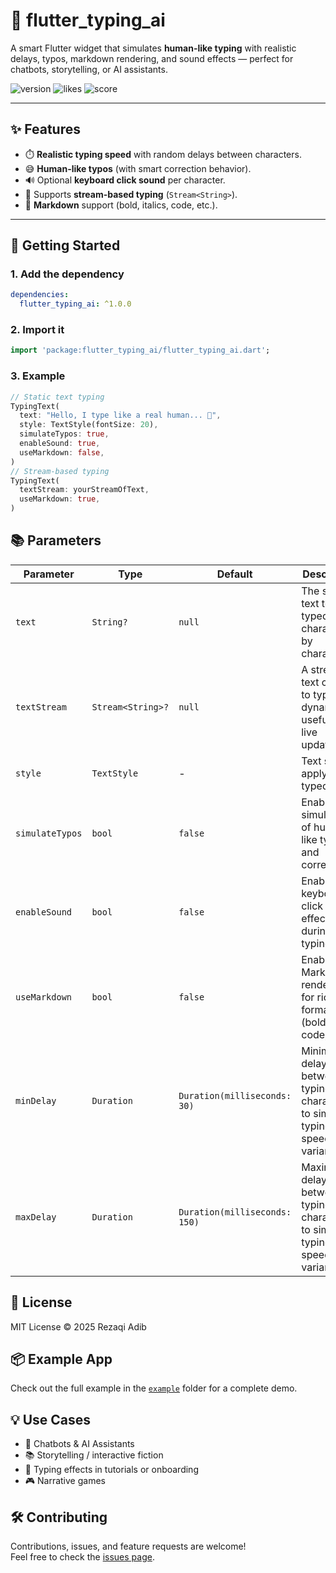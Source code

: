 # 🧠 flutter_typing_ai

A smart Flutter widget that simulates **human-like typing** with realistic delays, typos, markdown rendering, and sound effects — perfect for chatbots, storytelling, or AI assistants.

![version](https://img.shields.io/pub/v/flutter_typing_ai?style=flat-square)
![likes](https://img.shields.io/pub/likes/flutter_typing_ai?style=flat-square)
![score](https://img.shields.io/pub/points/flutter_typing_ai?style=flat-square)

---

## ✨ Features

- ⏱️ **Realistic typing speed** with random delays between characters.
- 😅 **Human-like typos** (with smart correction behavior).
- 🔊 Optional **keyboard click sound** per character.
- 🔁 Supports **stream-based typing** (`Stream<String>`).
- 🧾 **Markdown** support (bold, italics, code, etc.).

---

## 🚀 Getting Started

### 1. Add the dependency

```yaml
dependencies:
  flutter_typing_ai: ^1.0.0
```
### 2. Import it

```dart
import 'package:flutter_typing_ai/flutter_typing_ai.dart';
```
### 3. Example

```dart
// Static text typing
TypingText(
  text: "Hello, I type like a real human... 🤖",
  style: TextStyle(fontSize: 20),
  simulateTypos: true,
  enableSound: true,
  useMarkdown: false,
)
// Stream-based typing
TypingText(
  textStream: yourStreamOfText,
  useMarkdown: true,
)
```
## 📚 Parameters

| Parameter       | Type              | Default                        | Description                                                                                   |
|-----------------|-------------------|--------------------------------|-----------------------------------------------------------------------------------------------|
| `text`          | `String?`         | `null`                         | The static text to be typed out character by character.                                       |
| `textStream`    | `Stream<String>?` | `null`                         | A stream of text chunks to type dynamically, useful for live updates.                         |
| `style`         | `TextStyle`       | -                              | Text style to apply to the typed text.                                                        |
| `simulateTypos` | `bool`            | `false`                       | Enables simulation of human-like typos and corrections.                                       |
| `enableSound`   | `bool`            | `false`                       | Enables keyboard click sound effect during typing.                                            |
| `useMarkdown`   | `bool`            | `false`                       | Enables Markdown rendering for rich text formatting (bold, italic, code, etc.).               |
| `minDelay`      | `Duration`        | `Duration(milliseconds: 30)`  | Minimum delay between typing each character, to simulate typing speed variance.               |
| `maxDelay`      | `Duration`        | `Duration(milliseconds: 150)` | Maximum delay between typing each character, to simulate typing speed variance.               |

## 📄 License

MIT License © 2025 Rezaqi Adib


## 📦 Example App

Check out the full example in the [`example`](example/lib/main.dart) folder for a complete demo.

## 💡 Use Cases

- 🤖 Chatbots & AI Assistants
- 📚 Storytelling / interactive fiction
- 🧪 Typing effects in tutorials or onboarding
- 🎮 Narrative games

## 🛠️ Contributing

Contributions, issues, and feature requests are welcome!  
Feel free to check the [issues page](https://github.com/rezaqi/flutter_typing_ai/issues).
